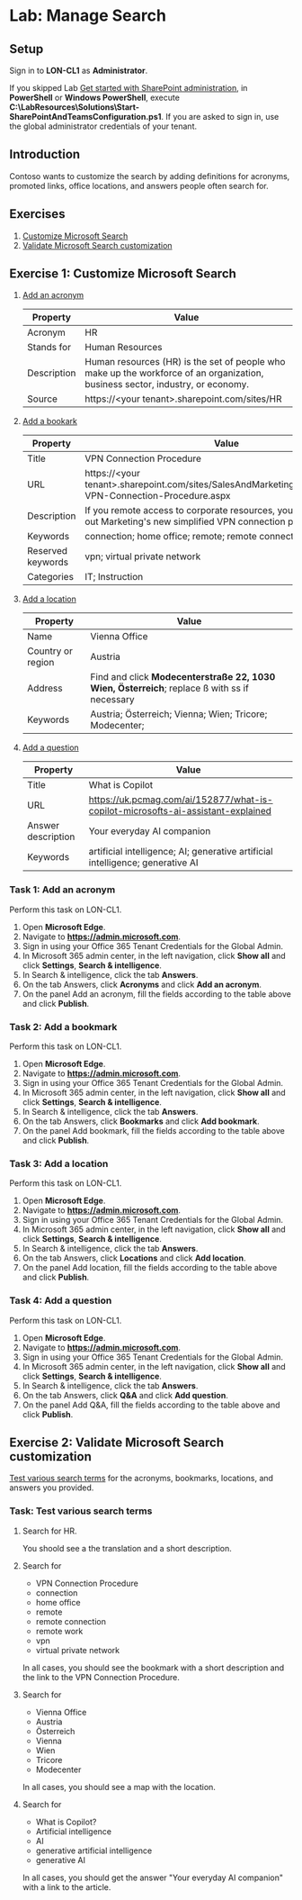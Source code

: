 # Lab: Manage Search

## Setup

Sign in to **LON-CL1** as **Administrator**.

If you skipped Lab [Get started with SharePoint administration](/Instructions/Labs/Get-started-with-SharePoint-administration.md), in **PowerShell** or **Windows PowerShell**, execute **C:\LabResources\Solutions\Start-SharePointAndTeamsConfiguration.ps1**. If you are asked to sign in, use the global administrator credentials of your tenant.

## Introduction

Contoso wants to customize the search by adding definitions for acronyms, promoted links, office locations, and answers people often search for.

## Exercises

1. [Customize Microsoft Search](#exercise-1-customize-microsoft-search)
1. [Validate Microsoft Search customization](#exercise-2-validate-microsoft-search-customization)

## Exercise 1: Customize Microsoft Search

1. [Add an acronym](#task-1-add-an-acronym)

    | Property    | Value                                                                                                                          |
    | ----------- | ------------------------------------------------------------------------------------------------------------------------------ |
    | Acronym     | HR                                                                                                                             |
    | Stands for  | Human Resources                                                                                                                |
    | Description | Human resources (HR) is the set of people who make up the workforce of an organization, business sector, industry, or economy. |
    | Source      | https://\<your tenant\>.sharepoint.com/sites/HR                                                                                                                      |

1. [Add a bookark](#task-2-add-a-bookmark)

    | Property          | Value                                                                                                                   |
    | ----------------- | ----------------------------------------------------------------------------------------------------------------------- |
    | Title             | VPN Connection Procedure                                                                                                |
    | URL               | https://\<your tenant\>.sharepoint.com/sites/SalesAndMarketing/SitePages/New-VPN-Connection-Procedure.aspx              |
    | Description       | If you remote access to corporate resources, you need to check out Marketing's new simplified VPN connection procedure.​ |
    | Keywords          | connection; home office; remote; remote connection; remote work                                                         |
    | Reserved keywords | vpn; virtual private network                                                                                            |
    | Categories        | IT; Instruction                                                                                                         |

1. [Add a location](#task-3-add-a-location)

    | Property          | Value                                                                                         |
    | ----------------- | --------------------------------------------------------------------------------------------- |
    | Name              | Vienna Office                                                                                 |
    | Country or region | Austria                                                                                       |
    | Address           | Find and click **Modecenterstraße 22, 1030 Wien, Österreich**; replace ß with ss if necessary |
    | Keywords          | Austria; Österreich; Vienna; Wien; Tricore; Modecenter;                                       |

1. [Add a question](#task-4-add-a-question)

    | Property           | Value                                                                            |
    | ------------------ | -------------------------------------------------------------------------------- |
    | Title              | What is Copilot                                                                  |
    | URL                | https://uk.pcmag.com/ai/152877/what-is-copilot-microsofts-ai-assistant-explained |
    | Answer description | Your everyday AI companion                                                       |
    | Keywords           | artificial intelligence; AI; generative artificial intelligence; generative AI   |

### Task 1: Add an acronym

Perform this task on LON-CL1.

1. Open **Microsoft Edge**.
1. Navigate to **https://admin.microsoft.com**.
1. Sign in using your Office 365 Tenant Credentials for the Global Admin.
1. In Microsoft 365 admin center, in the left navigation, click **Show all** and click **Settings**, **Search & intelligence**.
1. In Search & intelligence, click the tab **Answers**.
1. On the tab Answers, click **Acronyms** and click **Add an acronym**.
1. On the panel Add an acronym, fill the fields according to the table above and click **Publish**.

### Task 2: Add a bookmark

Perform this task on LON-CL1.

1. Open **Microsoft Edge**.
1. Navigate to **https://admin.microsoft.com**.
1. Sign in using your Office 365 Tenant Credentials for the Global Admin.
1. In Microsoft 365 admin center, in the left navigation, click **Show all** and click **Settings**, **Search & intelligence**.
1. In Search & intelligence, click the tab **Answers**.
1. On the tab Answers, click **Bookmarks** and click **Add bookmark**.
1. On the panel Add bookmark, fill the fields according to the table above and click **Publish**.

### Task 3: Add a location

Perform this task on LON-CL1.

1. Open **Microsoft Edge**.
1. Navigate to **https://admin.microsoft.com**.
1. Sign in using your Office 365 Tenant Credentials for the Global Admin.
1. In Microsoft 365 admin center, in the left navigation, click **Show all** and click **Settings**, **Search & intelligence**.
1. In Search & intelligence, click the tab **Answers**.
1. On the tab Answers, click **Locations** and click **Add location**.
1. On the panel Add location, fill the fields according to the table above and click **Publish**.

### Task 4: Add a question

Perform this task on LON-CL1.

1. Open **Microsoft Edge**.
1. Navigate to **https://admin.microsoft.com**.
1. Sign in using your Office 365 Tenant Credentials for the Global Admin.
1. In Microsoft 365 admin center, in the left navigation, click **Show all** and click **Settings**, **Search & intelligence**.
1. In Search & intelligence, click the tab **Answers**.
1. On the tab Answers, click **Q&A** and click **Add question**.
1. On the panel Add Q&A, fill the fields according to the table above and click **Publish**.

## Exercise 2: Validate Microsoft Search customization

[Test various search terms](#task-test-various-search-terms) for the acronyms, bookmarks, locations, and answers you provided.

### Task: Test various search terms

1. Search for HR.

    You shoold see a the translation and a short description.

1. Search for

    * VPN Connection Procedure
    * connection
    * home office
    * remote
    * remote connection
    * remote work
    * vpn
    * virtual private network

    In all cases, you should see the bookmark with a short description and the link to the VPN Connection Procedure.

1. Search for

    * Vienna Office
    * Austria
    * Österreich
    * Vienna
    * Wien
    * Tricore
    * Modecenter

    In all cases, you should see a map with the location.

1. Search for

    * What is Copilot?
    * Artificial intelligence
    * AI
    * generative artificial intelligence
    * generative AI

    In all cases, you should get the answer "Your everyday AI companion" with a link to the article.
